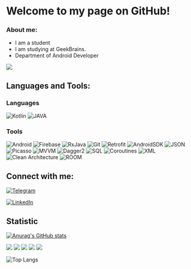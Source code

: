 # Welcome to my page on GitHub!

### About me:
- I am a student
- I am studying at GeekBrains.
- Department of Android Developer





![](https://komarev.com/ghpvc/?username=Galyminsky)

## Languages and Tools:
### Languages
![Kotlin](https://img.shields.io/badge/-Kotlin-000000?style=plastic&logo=Kotlin)
![JAVA](https://img.shields.io/badge/-Java-000000?style=plastic&logo=appveyor)
### Tools
![Android](https://img.shields.io/badge/-Android-000000?style=plastic&logo=Android)
![Firebase](https://img.shields.io/badge/-Firebase-000000?style=plastic&logo=Firebase)
![RxJava](https://img.shields.io/badge/-RxJava-000000?style=plastic&logo=appveyor)
![Git](https://img.shields.io/badge/-Git-000000?style=plastic&logo=Git)
![Retrofit](https://img.shields.io/badge/-Retrofit-000000?style=plastic&logo=appveyor)
![AndroidSDK](https://img.shields.io/badge/-AndroidSDK-000000?style=plastic&logo=appveyor)
![JSON](https://img.shields.io/badge/-JSON-000000?style=plastic&logo=JSON)
![Picasso](https://img.shields.io/badge/-Picasso-000000?style=plastic&logo=appveyor)
![MVVM](https://img.shields.io/badge/-MVP/MVVM-000000?style=plastic&logo=appveyor)
![Dagger2](https://img.shields.io/badge/-Dagger2-000000?style=plastic&logo=appveyor)
![SQL](https://img.shields.io/badge/-SQL-000000?style=plastic&logo=appveyor)
![Coroutines](https://img.shields.io/badge/-Coroutines-000000?style=plastic&logo=appveyor)
![XML](https://img.shields.io/badge/-XML-000000?style=plastic&logo=appveyor)
![Clean Architecture](https://img.shields.io/badge/-CleanArchitecture-000000?style=plastic&logo=appveyor)
![ROOM](https://img.shields.io/badge/-ROOM-000000?style=plastic&logo=appveyor)

## Connect with me: 
[![Telegram](https://img.shields.io/badge/-Telegram-000000?style=plastic&logo=Telegram)](https://t.me/Galyminsky_Yurik)

[![LinkedIn](https://img.shields.io/badge/-LinkedIn-000000?style=plastic&logo=LinkedIn)](https://www.linkedin.com/in/galyminsky)


## Statistic
[![Anurag's GitHub stats](https://github-readme-stats.vercel.app/api?username=Galyminsky)](https://github.com/anuraghazra/github-readme-stats)

![](https://github-profile-summary-cards.vercel.app/api/cards/profile-details?username=Galyminsky&theme=default)
![](https://github-profile-summary-cards.vercel.app/api/cards/most-commit-language?username=Galyminsky&theme=default)
![](https://github-profile-summary-cards.vercel.app/api/cards/repos-per-language?username=Galyminsky&theme=default)
![](https://github-profile-summary-cards.vercel.app/api/cards/stats?username=Galyminsky&theme=default)
![](https://github-profile-summary-cards.vercel.app/api/cards/productive-time?username=Galyminsky&theme=default)


![Top Langs](https://github-readme-stats.vercel.app/api/top-langs/?username=Galyminsky&layout=compact)





